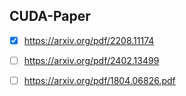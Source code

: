 ## CUDA-Paper

- [x] https://arxiv.org/pdf/2208.11174
- [ ] https://arxiv.org/pdf/2402.13499
- [ ] https://arxiv.org/pdf/1804.06826.pdf

